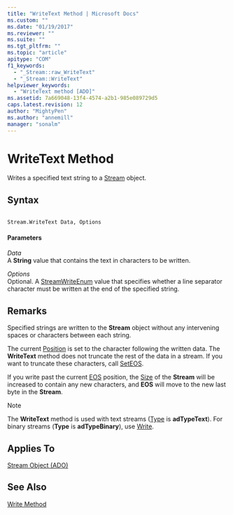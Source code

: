 ```yaml
---
title: "WriteText Method | Microsoft Docs"
ms.custom: ""
ms.date: "01/19/2017"
ms.reviewer: ""
ms.suite: ""
ms.tgt_pltfrm: ""
ms.topic: "article"
apitype: "COM"
f1_keywords: 
  - "_Stream::raw_WriteText"
  - "_Stream::WriteText"
helpviewer_keywords: 
  - "WriteText method [ADO]"
ms.assetid: 7a669048-13f4-4574-a2b1-985e089729d5
caps.latest.revision: 12
author: "MightyPen"
ms.author: "annemill"
manager: "sonalm"
---
```

# WriteText Method
Writes a specified text string to a [Stream](../../../ado/reference/ado-api/stream-object-ado.md) object.  
  
## Syntax  
  
```  
  
Stream.WriteText Data, Options  
```  
  
#### Parameters  
 *Data*  
 A **String** value that contains the text in characters to be written.  
  
 *Options*  
 Optional. A [StreamWriteEnum](../../../ado/reference/ado-api/streamwriteenum.md) value that specifies whether a line separator character must be written at the end of the specified string.  
  
## Remarks  
 Specified strings are written to the **Stream** object without any intervening spaces or characters between each string.  
  
 The current [Position](../../../ado/reference/ado-api/position-property-ado.md) is set to the character following the written data. The **WriteText** method does not truncate the rest of the data in a stream. If you want to truncate these characters, call [SetEOS](../../../ado/reference/ado-api/seteos-method.md).  
  
 If you write past the current [EOS](../../../ado/reference/ado-api/eos-property.md) position, the [Size](../../../ado/reference/ado-api/size-property-ado-stream.md) of the **Stream** will be increased to contain any new characters, and **EOS** will move to the new last byte in the **Stream**.  
  
> [!NOTE]
>  The **WriteText** method is used with text streams ([Type](../../../ado/reference/ado-api/type-property-ado-stream.md) is **adTypeText**). For binary streams (**Type** is **adTypeBinary**), use [Write](../../../ado/reference/ado-api/write-method.md).  
  
## Applies To  
 [Stream Object (ADO)](../../../ado/reference/ado-api/stream-object-ado.md)  
  
## See Also  
 [Write Method](../../../ado/reference/ado-api/write-method.md)